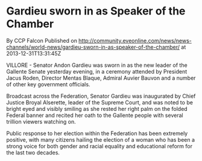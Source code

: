 # Gardieu sworn in as Speaker of the Chamber
By CCP Falcon
Published on http://community.eveonline.com/news/news-channels/world-news/gardieu-sworn-in-as-speaker-of-the-chamber/ at 2013-12-31T13:31:45Z

VILLORE - Senator Andon Gardieu was sworn in as the new leader of the Gallente Senate yesterday evening, in a ceremony attended by President Jacus Roden, Director Mentas Blaque, Admiral Auvier Bauvon and a number of other key government officials.

Broadcast across the Federation, Senator Gardieu was inaugurated by Chief Justice Broyal Alserette, leader of the Supreme Court, and was noted to be bright eyed and visibly smiling as she rested her right palm on the folded Federal banner and recited her oath to the Gallente people with several trillion viewers watching on.

Public response to her election within the Federation has been extremely positive, with many citizens hailing the election of a woman who has been a strong voice for both gender and racial equality and educational reform for the last two decades.

